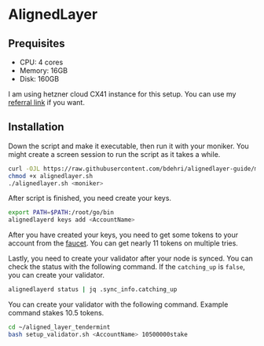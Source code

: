 # AlignedLayer

## Prequisites

* CPU: 4 cores
* Memory: 16GB
* Disk: 160GB

I am using hetzner cloud CX41 instance for this setup. You can use my [referral link](https://hetzner.cloud/?ref=3Q6Q6Q6Q6Q6Q) if you want.

## Installation 

Down the script and make it executable, then run it with your moniker. You might create a screen session to run the script as it takes a while.

```bash
curl -OJL https://raw.githubusercontent.com/bdehri/alignedlayer-guide/main/alignedlayer.sh
chmod +x alignedlayer.sh
./alignedlayer.sh <moniker>
```

After script is finished, you need create your keys.

```bash
export PATH=$PATH:/root/go/bin
alignedlayerd keys add <AccountName>
```

After you have created your keys, you need to get some tokens to your account from the [faucet](https://faucet.alignedlayer.com/). You can get nearly 11 tokens on multiple tries.

Lastly, you need to create your validator after your node is synced. You can check the status with the following command. If the `catching_up` is `false`, you can create your validator.

```bash
alignedlayerd status | jq .sync_info.catching_up
```


You can create your validator with the following command. Example command stakes 10.5 tokens.

```bash
cd ~/aligned_layer_tendermint
bash setup_validator.sh <AccountName> 10500000stake
```